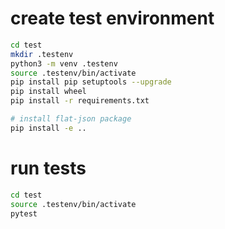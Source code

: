 # create test environment
```bash
cd test
mkdir .testenv
python3 -m venv .testenv
source .testenv/bin/activate
pip install pip setuptools --upgrade
pip install wheel
pip install -r requirements.txt

# install flat-json package
pip install -e ..
```

# run tests
```bash
cd test
source .testenv/bin/activate
pytest
```